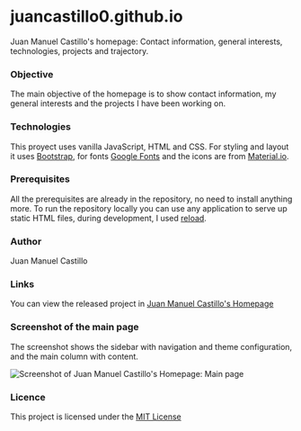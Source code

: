 # juancastillo0.github.io
Juan Manuel Castillo's homepage: Contact information, general interests, technologies, projects and trajectory.


 ### Objective
 The main objective of the homepage is to show contact information, my general interests and the projects I have been working on.
 
 
 ### Technologies 
 This proyect uses vanilla JavaScript, HTML and CSS. For styling and layout it uses [Bootstrap](https://getbootstrap.com/), for fonts [Google Fonts](https://fonts.google.com/) and the icons are from [Material.io](https://material.io/resources/icons/).
 
 
 ### Prerequisites
 All the prerequisites are already in the repository, no need to install anything more. To run the repository locally you can use any application to serve up static HTML files, during development, I used [reload](https://www.npmjs.com/package/reload).
 
 
 ### Author
 Juan Manuel Castillo
 
 
 ### Links
 You can view the released project in [Juan Manuel Castillo's Homepage](https://juancastillo0.github.io)
 
 
 ### Screenshot of the main page 
 The screenshot shows the sidebar with navigation and theme configuration, and the main column with content.
 
 <img src="https://i.imgur.com/8Ms1oNQ.png" alt="Screenshot of Juan Manuel Castillo's Homepage: Main page">
 
 
 ### Licence
 This project is licensed under the [MIT License](./LICENSE)
